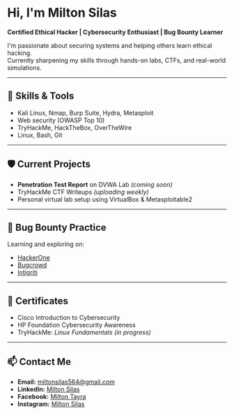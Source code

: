 # Hi, I'm Milton Silas  
**Certified Ethical Hacker | Cybersecurity Enthusiast | Bug Bounty Learner**

I'm passionate about securing systems and helping others learn ethical hacking.  
Currently sharpening my skills through hands-on labs, CTFs, and real-world simulations.

---

## 🧰 Skills & Tools
- Kali Linux, Nmap, Burp Suite, Hydra, Metasploit  
- Web security (OWASP Top 10)  
- TryHackMe, HackTheBox, OverTheWire  
- Linux, Bash, Git

---

## 🛡️ Current Projects
- **Penetration Test Report** on DVWA Lab *(coming soon)*  
- TryHackMe CTF Writeups *(uploading weekly)*  
- Personal virtual lab setup using VirtualBox & Metasploitable2

---

## 🐞 Bug Bounty Practice
Learning and exploring on:
- [HackerOne](https://hackerone.com/)
- [Bugcrowd](https://bugcrowd.com/)
- [Intigriti](https://intigriti.com/)

---

## 📜 Certificates
- Cisco Introduction to Cybersecurity  
- HP Foundation Cybersecurity Awareness  
- TryHackMe: *Linux Fundamentals* *(in progress)*

---

## 📫 Contact Me
- **Email:** miltonsilas564@gmail.com  
- **LinkedIn:** [Milton Silas](https://www.linkedin.com/in/milton-silas)  
- **Facebook:** [Milton Tayra](https://www.facebook.com/milton.tayra)  
- **Instagram:** [Milton Silas](https://www.instagram.com/milton.silas)